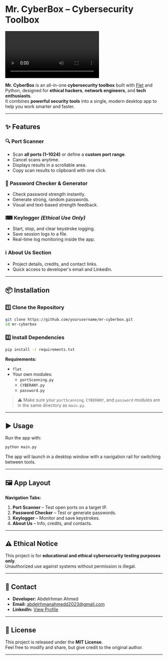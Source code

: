 # Mr. CyberBox – Cybersecurity Toolbox

![Mr. CyberBox Logo](https://github.com/Abdelrhman-Ahmed1/Mr.CyberBox/blob/4e88c646a2343318ec704365e04f08fef7afc37f/Mr.CyberBox.mp4)

**Mr. CyberBox** is an all-in-one **cybersecurity toolbox** built with [Flet](https://flet.dev/) and Python, designed for **ethical hackers**, **network engineers**, and **tech enthusiasts**.  
It combines **powerful security tools** into a single, modern desktop app to help you work smarter and faster.

---

## ✨ Features

### 🔍 **Port Scanner**
- Scan **all ports (1–1024)** or define a **custom port range**.
- Cancel scans anytime.
- Displays results in a scrollable area.
- Copy scan results to clipboard with one click.

### 🔑 **Password Checker & Generator**
- Check password strength instantly.
- Generate strong, random passwords.
- Visual and text-based strength feedback.

### ⌨ **Keylogger** *(Ethical Use Only)*
- Start, stop, and clear keystroke logging.
- Save session logs to a file.
- Real-time log monitoring inside the app.

### ℹ **About Us Section**
- Project details, credits, and contact links.
- Quick access to developer's email and LinkedIn.

---

## 📦 Installation

### 1️⃣ Clone the Repository
```bash
git clone https://github.com/yourusername/mr-cyberbox.git
cd mr-cyberbox
```

### 2️⃣ Install Dependencies
```bash
pip install -r requirements.txt
```

**Requirements:**
- `flet`
- Your own modules:
  - `portScanning.py`
  - `CYBERANY.py`
  - `password.py`

> ⚠ Make sure your `portScanning`, `CYBERANY`, and `password` modules are in the same directory as `main.py`.

---

## ▶ Usage

Run the app with:
```bash
python main.py
```

The app will launch in a desktop window with a navigation rail for switching between tools.

---

## 🖼 App Layout

**Navigation Tabs:**
1. **Port Scanner** – Test open ports on a target IP.
2. **Password Checker** – Test or generate passwords.
3. **Keylogger** – Monitor and save keystrokes.
4. **About Us** – Info, credits, and contacts.

---

## ⚠ Ethical Notice
This project is for **educational and ethical cybersecurity testing purposes only**.  
Unauthorized use against systems without permission is illegal.

---

## 📧 Contact
- **Developer:** Abdelrhman Ahmed  
- **Email:** [abdelrhmanahmedd2023@gmail.com](mailto:abdelrhmanahmedd2023@gmail.com)  
- **LinkedIn:** [View Profile](https://www.linkedin.com/in/abdelrhman-ahmed-82609b296/)

---

## 📜 License
This project is released under the **MIT License**.  
Feel free to modify and share, but give credit to the original author.

---
